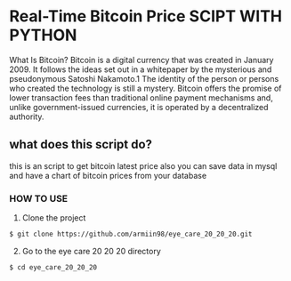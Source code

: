 # Real-Time Bitcoin Price SCIPT WITH PYTHON

What Is Bitcoin?
Bitcoin is a digital currency that was created in January 2009. It follows the ideas set out in a whitepaper by the mysterious and pseudonymous Satoshi Nakamoto.1﻿ The identity of the person or persons who created the technology is still a mystery. Bitcoin offers the promise of lower transaction fees than traditional online payment mechanisms and, unlike government-issued currencies, it is operated by a decentralized authority.

## what does this script do?

this is an script to get bitcoin latest price 
also you can save data in mysql and have a chart of bitcoin prices from your database

### HOW TO USE

1. Clone the project     
```sh
$ git clone https://github.com/armiin98/eye_care_20_20_20.git
```       
2. Go to the eye care 20 20 20 directory  
```sh
$ cd eye_care_20_20_20